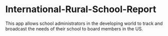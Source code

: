 # International-Rural-School-Report
This app allows school administrators in the developing world to track and broadcast the needs of their school to board members in the US.
